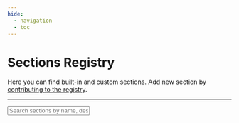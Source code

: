 ```yaml
---
hide:
  - navigation
  - toc
---
```


# Sections Registry

Here you can find built-in and custom sections. Add new section by [contributing to the registry](https://github.com/spaceship-prompt/spaceship-prompt/blob/4.x/docs/registry/external.json).

---

<div>
  <input
    id="sections-search"
    class="md-input md-input--stretch"
    placeholder="Search sections by name, description or type"
  >
  <ol id="sections-list">
  </ol>
</div>

